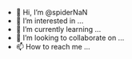 - 👋 Hi, I’m @spiderNaN
- 👀 I’m interested in ...
- 🌱 I’m currently learning ...
- 💞️ I’m looking to collaborate on ...
- 📫 How to reach me ...

<!---
spiderNaN/spiderNaN is a ✨ special ✨ repository because its `README.md` (this file) appears on your GitHub profile.
You can click the Preview link to take a look at your changes.
--->
